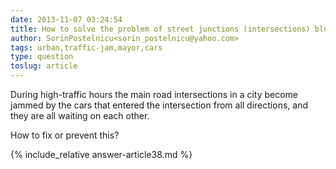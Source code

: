 ```yaml
---
date: 2013-11-07 03:24:54
title: How to solve the problem of street junctions (intersections) blocked by cars
author: SorinPostelnicu<sorin_postelnicu@yahoo.com>
tags: urban,traffic-jam,mayor,cars
type: question
toslug: article
---
```

<p>During high-traffic hours the main road intersections in a city become jammed by the cars that entered the intersection from all directions, and they are all waiting on each other.</p>
<p>How to fix or prevent this?</p>
{% include_relative answer-article38.md %}
